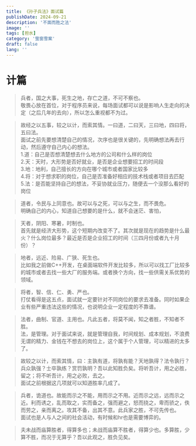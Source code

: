 ```yaml
---
title: 《孙子兵法》面试篇
publishDate: 2024-09-21
description: '不面而胜之法'
image: ''
tags: [担水]
category: '萤窗雪案'
draft: false 
lang: ''
---
```


# 计篇
>兵者，国之大事，死生之地，存亡之道，不可不察也。  
敬畏心放在首位，对于程序员来说，每场面试都可以说是影响人生走向的决定（之后几年的去向），所以怎么重视都不为过。  

>故经之以五事，较之以计，而索其情。一曰道，二曰天，三曰地，四曰将，五曰法。  
面试之前先要想清楚自己的情况，次序也是很关键的，先明确想法再去行动，然后遵守自己内心的想法。  
1.道：自己是否想清楚想去什么地方的公司和什么样的岗位  
2.天：天时，大形势是否好就业，是否是企业想要招工的时间段  
3.地：地利，自己擅长的方向在哪个城市或者国家比较多  
4.将：对于想求职的岗位，自己是否准备好相应的技术栈或者项目去匹配  
5.法：是否能坚持自己的想法，不妥协就业压力，随便去一个没那么看好的岗位  

>道者，令民与上同意也。故可以与之死，可以与之生，而不畏危。  
明确自己的内心，知道自己想要的是什么，就不会迷茫、害怕，  

>天者，阴阳、寒暑，时制也。  
首先就是经济大形势，这个短期内改变不了。其次就是现在的趋势是什么最火？什么岗位最多？最近是否是企业招工的时间（三四月份或者九十月份）？  

>地者，远近、险易、广狭、死生也。  
比如我之前做C++开发，在桌面端软件开发比较多，所以可以找工厂比较多的城市或者去找一些大厂的服务端。或者换个方向，找一些供需关系优势的领域。  
 
>将者，智、信、仁、勇、严也。  
打仗看得是这五点，面试就一定要针对不同岗位的要求去准备。同时如果企业有些严重违法这些的情况，也说明企业一定程度的不靠谱。  

>法者，曲制、官道、主用也。凡此五者，将莫不闻，知之者胜，不知者不胜。  
法，是管理。对于面试来说，就是管理自我，时间规划、成本规划，不浪费无谓的精力、金钱在不想去的岗位上，这个属于个人管理，可以精进的太多了。  

>故较之以计，而索其情，曰：主孰有道，将孰有能？天地孰得？法令孰行？兵众孰强？士卒孰练？赏罚孰明？吾以此知胜负矣。将听吾计，用之必胜，留之；将不听吾计，用之必败，去之。  
面试之前根据这几项就可以知道胜率几成了。  

>兵者，诡道也。故能而示之不能，用而示之不用。近而示之远，远而示之近。利而诱之，乱而取之，实而备之，强而避之，怒而挠之，卑而骄之，佚而劳之，亲而离之。攻其不备，出其不意。此兵家之胜，不可先传也。  
面试也是人与人之间的社会活动，有时候和hr也是需要博弈的。  

>夫未战而庙算胜者，得算多也；未战而庙算不胜者，得算少也。多算胜，少算不胜，而况于无算乎？吾以此观之，胜负见矣。  

